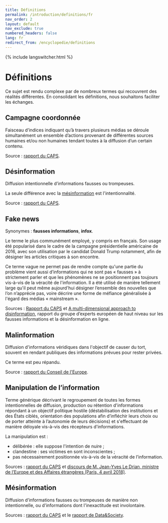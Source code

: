 ```yaml
---
title: Définitions
permalink: /introduction/definitions/fr
nav_order: 2
layout: default
nav_exclude: true
numbered_headers: false
lang: fr
redirect_from: /encyclopedie/definitions
---
```


{% include langswitcher.html %}

# Définitions

Ce sujet est rendu complexe par de nombreux termes qui recouvrent des réalités différentes. En consolidant les définitions, nous souhaitons faciliter les échanges.


## Campagne coordonnée

Faisceau d’indices indiquant qu’à travers plusieurs médias se déroule simultanément un ensemble d’actions provenant de différentes sources humaines et/ou non humaines tendant toutes à la diffusion d’un certain contenu.

Source : [rapport du CAPS](https://www.diplomatie.gouv.fr/fr/politique-etrangere-de-la-france/manipulations-de-l-information/rapport-conjoint-caps-irsem-les-manipulations-de-l-information-un-defi-pour-nos/).

## Désinformation

Diffusion intentionnelle d’informations fausses ou trompeuses.

La seule différence avec la [mésinformation](#mésinformation) est l'intentionnalité.

Source : [rapport du CAPS](https://www.diplomatie.gouv.fr/fr/politique-etrangere-de-la-france/manipulations-de-l-information/rapport-conjoint-caps-irsem-les-manipulations-de-l-information-un-defi-pour-nos/).

## Fake news

Synonymes : **fausses informations**, **infox**.

Le terme le plus communément employé, y compris en français. Son usage été popularisé dans le cadre de la campagne présidentielle américaine de 2016, avec son utilisation par le candidat Donald Trump notamment, afin de désigner les articles critiques à son encontre.

Ce terme vague ne permet pas de rendre compte qu'une partie du problème vient aussi d’informations qui ne sont pas « fausses » à strictement parler et que les phénomènes ne se positionnent pas toujours vis-à-vis de la véracité de l'information.
Il a été utilisé de manière tellement large qu'il peut même aujourd'hui désigner l’ensemble des nouvelles que l’on n’apprécie pas, voire décrire une forme de méfiance généralisée à l'égard des médias « mainstream ».

Sources : [Rapport du CAPS](https://www.diplomatie.gouv.fr/fr/politique-etrangere-de-la-france/manipulations-de-l-information/rapport-conjoint-caps-irsem-les-manipulations-de-l-information-un-defi-pour-nos/) et [A multi-dimensional approach
to disinformation](https://ec.europa.eu/digital-single-market/en/news/final-report-high-level-expert-group-fake-news-and-online-disinformation), rapport du groupe d’experts européen de haut niveau sur les fausses informations et la désinformation en ligne.


## Malinformation

Diffusion d'informations véridiques dans l'objectif de causer du tort, souvent en rendant publiques des informations prévues pour rester privées.

Ce terme est peu répandu.

Source : [rapport du Conseil de l'Europe](https://rm.coe.int/information-disorder-report-november-2017/1680764666).

## Manipulation de l’information

Terme générique décrivant le regroupement de toutes les formes intentionnelles de diffusion, production ou rétention d'informations répondant à un objectif politique hostile (déstabilisation des institutions et des États ciblés, orientation des populations afin d’infléchir leurs choix ou de porter atteinte à l’autonomie de leurs décisions) et s'effectuant de manière déloyale vis-à-vis des récepteurs d'informations.

La manipulation est :

- délibérée : elle suppose l'intention de nuire ;
- clandestine : ses victimes en sont inconscientes ;
- pas nécessairement positionnée vis-à-vis de la véracité de l’information.

Sources : [rapport du CAPS](https://www.diplomatie.gouv.fr/fr/politique-etrangere-de-la-france/manipulations-de-l-information/rapport-conjoint-caps-irsem-les-manipulations-de-l-information-un-defi-pour-nos/) et [discours de M. Jean-Yves Le Drian, ministre de l’Europe et des Affaires étrangères (Paris, 4 avril 2018)](https://www.diplomatie.gouv.fr/fr/les-ministres/jean-yves-le-drian/discours/article/conference-internationale-societes-civiles-medias-et-pouvoirs-publics-les).

## Mésinformation

Diffusion d’informations fausses ou trompeuses de manière non intentionnelle, ou d'informations dont l'inexactitude est involontaire.

Sources : [rapport du CAPS](https://www.diplomatie.gouv.fr/fr/politique-etrangere-de-la-france/manipulations-de-l-information/rapport-conjoint-caps-irsem-les-manipulations-de-l-information-un-defi-pour-nos/) et le [rapport de Data&Society](https://datasociety.net/pubs/oh/DataAndSociety_LexiconofLies.pdf).
